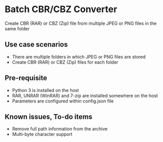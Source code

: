 # Batch CBR/CBZ Converter
Create CBR (RAR) or CBZ (Zip) file from multiple JPEG or PNG files in the same folder

## Use case scenarios
- There are multiple folders in which JPEG or PNG files are stored
- Create CBR (RAR) or CBZ (Zip) files for each folder

## Pre-requisite
- Python 3 is installed on the host
- RAR, UNRAR (WinRAR) and 7-zip are installed somewhere on the host
- Parameters are configured within config.json file

## Known issues, To-do items
- Remove full path information from the archive
- Multi-byte character support
